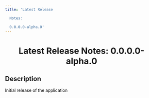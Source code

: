 ```yaml
---
title: 'Latest Release

  Notes:

  0.0.0.0-alpha.0'
---
```


<h1 align="center" style="font-weight: bold">
    Latest Release Notes: 0.0.0.0-alpha.0
</h1>

## **Description**

Initial release of the application